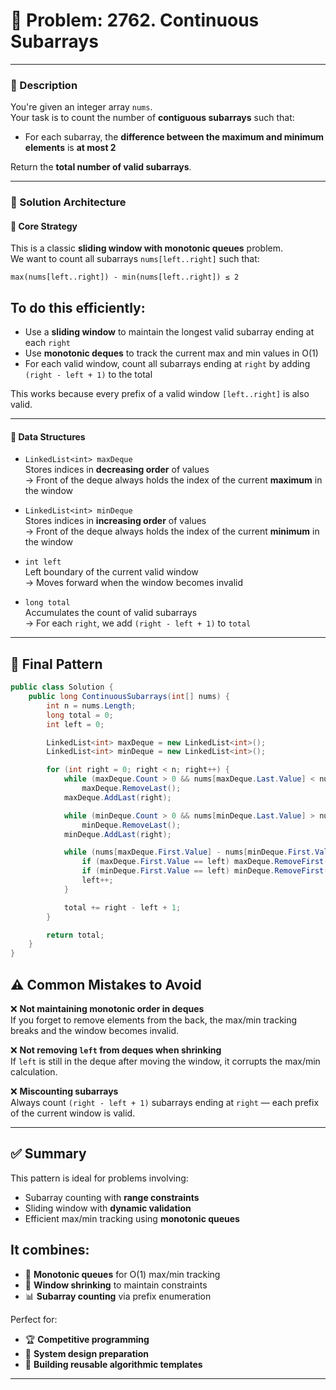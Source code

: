 # 🧩 **Problem**: 2762. Continuous Subarrays

---

### 📜 Description

You're given an integer array `nums`.  
Your task is to count the number of **contiguous subarrays** such that:

- For each subarray, the **difference between the maximum and minimum elements** is **at most 2**

Return the **total number of valid subarrays**.

---

### 🧠 Solution Architecture

#### 🔹 Core Strategy

This is a classic **sliding window with monotonic queues** problem.  
We want to count all subarrays `nums[left..right]` such that:



```text
max(nums[left..right]) - min(nums[left..right]) ≤ 2
```

## To do this efficiently:

- Use a **sliding window** to maintain the longest valid subarray ending at each `right`
- Use **monotonic deques** to track the current max and min values in O(1)
- For each valid window, count all subarrays ending at `right` by adding `(right - left + 1)` to the total

This works because every prefix of a valid window `[left..right]` is also valid.

---

#### 🔹 Data Structures

- `LinkedList<int> maxDeque`  
  Stores indices in **decreasing order** of values  
  → Front of the deque always holds the index of the current **maximum** in the window

- `LinkedList<int> minDeque`  
  Stores indices in **increasing order** of values  
  → Front of the deque always holds the index of the current **minimum** in the window

- `int left`  
  Left boundary of the current valid window  
  → Moves forward when the window becomes invalid

- `long total`  
  Accumulates the count of valid subarrays  
  → For each `right`, we add `(right - left + 1)` to `total`

---


## 🧩 Final Pattern
```csharp
public class Solution {
    public long ContinuousSubarrays(int[] nums) {
        int n = nums.Length;
        long total = 0;
        int left = 0;

        LinkedList<int> maxDeque = new LinkedList<int>();
        LinkedList<int> minDeque = new LinkedList<int>();

        for (int right = 0; right < n; right++) {
            while (maxDeque.Count > 0 && nums[maxDeque.Last.Value] < nums[right])
                maxDeque.RemoveLast();
            maxDeque.AddLast(right);

            while (minDeque.Count > 0 && nums[minDeque.Last.Value] > nums[right])
                minDeque.RemoveLast();
            minDeque.AddLast(right);

            while (nums[maxDeque.First.Value] - nums[minDeque.First.Value] > 2) {
                if (maxDeque.First.Value == left) maxDeque.RemoveFirst();
                if (minDeque.First.Value == left) minDeque.RemoveFirst();
                left++;
            }

            total += right - left + 1;
        }

        return total;
    }
}
```

## ⚠️ **Common Mistakes to Avoid**

❌ **Not maintaining monotonic order in deques**  
If you forget to remove elements from the back, the max/min tracking breaks and the window becomes invalid.

❌ **Not removing `left` from deques when shrinking**  
If `left` is still in the deque after moving the window, it corrupts the max/min calculation.

❌ **Miscounting subarrays**  
Always count `(right - left + 1)` subarrays ending at `right` — each prefix of the current window is valid.

---

## ✅ **Summary**

This pattern is ideal for problems involving:

- Subarray counting with **range constraints**
- Sliding window with **dynamic validation**
- Efficient max/min tracking using **monotonic queues**

## It combines:

- 🧮 **Monotonic queues** for O(1) max/min tracking  
- 🔁 **Window shrinking** to maintain constraints  
- 📊 **Subarray counting** via prefix enumeration

Perfect for:

- 🏆 **Competitive programming**  
- 🧱 **System design preparation**  
- 🧰 **Building reusable algorithmic templates**



---
